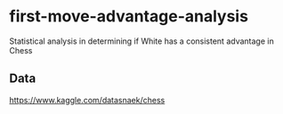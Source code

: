 # first-move-advantage-analysis
Statistical analysis in determining if White has a consistent advantage in Chess

## Data
https://www.kaggle.com/datasnaek/chess
